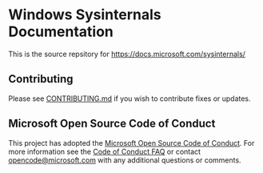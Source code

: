 # Windows Sysinternals Documentation

This is the source repsitory for https://docs.microsoft.com/sysinternals/

## Contributing

Please see [CONTRIBUTING.md](./CONTRIBUTING.md) if you wish to contribute fixes or updates.

## Microsoft Open Source Code of Conduct
This project has adopted the [Microsoft Open Source Code of Conduct](https://opensource.microsoft.com/codeofconduct/).
For more information see the [Code of Conduct FAQ](https://opensource.microsoft.com/codeofconduct/faq/) or contact [opencode@microsoft.com](mailto:opencode@microsoft.com) with any additional questions or comments.
